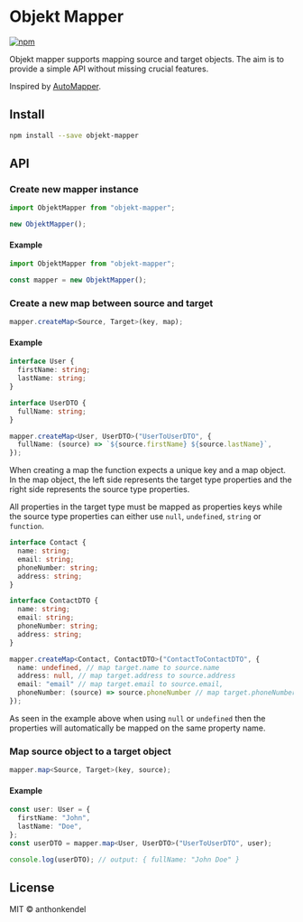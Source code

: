 # Objekt Mapper

[![npm](https://img.shields.io/npm/v/objekt-mapper)](https://www.npmjs.com/package/objekt-mapper)

Objekt mapper supports mapping source and target objects. The aim is to provide a simple API without missing crucial features.

Inspired by [AutoMapper](https://github.com/AutoMapper/AutoMapper).

## Install

```bash
npm install --save objekt-mapper
```

## API

### Create new mapper instance

```typescript
import ObjektMapper from "objekt-mapper";

new ObjektMapper();
```

#### Example

```typescript
import ObjektMapper from "objekt-mapper";

const mapper = new ObjektMapper();
```

### Create a new map between source and target

```typescript
mapper.createMap<Source, Target>(key, map);
```

#### Example

```typescript
interface User {
  firstName: string;
  lastName: string;
}

interface UserDTO {
  fullName: string;
}

mapper.createMap<User, UserDTO>("UserToUserDTO", {
  fullName: (source) => `${source.firstName} ${source.lastName}`,
});
```

When creating a map the function expects a unique key and a map object. In the map object, the left side represents the target type properties and the right side represents the source type properties.

All properties in the target type must be mapped as properties keys while the source type properties can either use `null`, `undefined`, `string` or `function`.

```typescript
interface Contact {
  name: string;
  email: string;
  phoneNumber: string;
  address: string;
}

interface ContactDTO {
  name: string;
  email: string;
  phoneNumber: string;
  address: string;
}

mapper.createMap<Contact, ContactDTO>("ContactToContactDTO", {
  name: undefined, // map target.name to source.name
  address: null, // map target.address to source.address
  email: "email" // map target.email to source.email,
  phoneNumber: (source) => source.phoneNumber // map target.phoneNumber to source.phoneNumber,
});
```

As seen in the example above when using `null` or `undefined` then the properties will automatically be mapped on the same property name.

### Map source object to a target object

```typescript
mapper.map<Source, Target>(key, source);
```

#### Example

```typescript
const user: User = {
  firstName: "John",
  lastName: "Doe",
};
const userDTO = mapper.map<User, UserDTO>("UserToUserDTO", user);

console.log(userDTO); // output: { fullName: "John Doe" }
```

## License

MIT © anthonkendel
